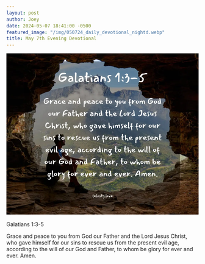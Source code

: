 ```yaml
---
layout: post
author: Joey
date: 2024-05-07 18:41:00 -0500
featured_image: "/img/050724_daily_devotional_nightd.webp"
title: May 7th Evening Devotional
---
```


[![May 7th 2024 - Evening Devotional](/img/050724_daily_devotional_night.webp)](/img/050724_daily_devotional_night.webp)

Galatians 1:3-5

Grace and peace to you from God our Father and the Lord Jesus Christ, who gave himself for our sins to rescue us from the present evil age, according to the will of our God and Father, to whom be glory for ever and ever. Amen.